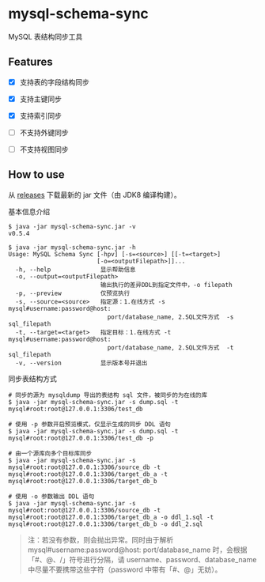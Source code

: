 # mysql-schema-sync
MySQL 表结构同步工具  

## Features  
- [x] 支持表的字段结构同步  
- [x] 支持主键同步  
- [x] 支持索引同步  
- [ ] 不支持外键同步  
- [ ] 不支持视图同步  


## How to use
从 [releases](https://github.com/InspAlgo/mysql-schema-sync/releases)  下载最新的 jar 文件（由 JDK8 编译构建）。  

基本信息介绍  
```
$ java -jar mysql-schema-sync.jar -v
v0.5.4

$ java -jar mysql-schema-sync.jar -h
Usage: MySQL Schema Sync [-hpv] [-s=<source>] [[-t=<target>]
                         [-o=<outputFilepath>]]...
  -h, --help              显示帮助信息
  -o, --output=<outputFilepath>
                          输出执行的差异DDL到指定文件中，-o filepath
  -p, --preview           仅预览执行
  -s, --source=<source>   指定源：1.在线方式 -s mysql#username:password@host:
                            port/database_name, 2.SQL文件方式  -s sql_filepath
  -t, --target=<target>   指定目标：1.在线方式 -t mysql#username:password@host:
                            port/database_name, 2.SQL文件方式  -t sql_filepath
  -v, --version           显示版本号并退出
```


同步表结构方式  
```
# 同步的源为 mysqldump 导出的表结构 sql 文件，被同步的为在线的库
$ java -jar mysql-schema-sync.jar -s dump.sql -t mysql#root:root@127.0.0.1:3306/test_db

# 使用 -p 参数开启预览模式，仅显示生成的同步 DDL 语句
$ java -jar mysql-schema-sync.jar -s dump.sql -t mysql#root:root@127.0.0.1:3306/test_db -p

# 由一个源库向多个目标库同步
$ java -jar mysql-schema-sync.jar -s mysql#root:root@127.0.0.1:3306/source_db -t mysql#root:root@127.0.0.1:3306/target_db_a -t mysql#root:root@127.0.0.1:3306/target_db_b

# 使用 -o 参数输出 DDL 语句
$ java -jar mysql-schema-sync.jar -s mysql#root:root@127.0.0.1:3306/source_db -t mysql#root:root@127.0.0.1:3306/target_db_a -o ddl_1.sql -t mysql#root:root@127.0.0.1:3306/target_db_b -o ddl_2.sql
```

> 注：若没有参数，则会抛出异常。同时由于解析 mysql#username:password@host:
port/database_name 时，会根据「#、@、/」符号进行分隔，请 username、password、database_name 中尽量不要携带这些字符（password 中带有「#、@」无妨）。 

